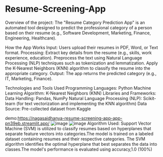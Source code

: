 # Resume-Screening-App
Overview of the project: The "Resume Category Prediction App" is an automated tool designed to predict the professional category of a person based on their resume (e.g., Software Development, Marketing, Finance, Engineering, Healthcare).

How the App Works Input: Users upload their resumes in PDF, Word, or Text format. Processing: Extract key details from the resume (e.g., skills, work experience, education). Preprocess the text using Natural Language Processing (NLP) techniques such as tokenization and lemmatization. Apply the K-Nearest Neighbors (KNN) algorithm to classify the resume into the appropriate category. Output: The app returns the predicted category (e.g., IT, Marketing, Finance).

Technologies and Tools Used Programming Languages: Python Machine Learning Algorithm: K-Nearest Neighbors (KNN) Libraries and Frameworks: Data Handling: Pandas, NumPy Natural Language Processing (NLP): Scikit-learn (for text vectorization and implementing the KNN algorithm) Data Source: Pre-collected dataset from Kaggle

demo:https://nagasaidhanya-resume-screening-app-app-pn39eb.streamlit.app/
![image](https://github.com/user-attachments/assets/13048206-a903-4b5f-9205-bc9e1b8d1b33)
![image](https://github.com/user-attachments/assets/76fdd637-0471-4309-afff-e5c55399be13)
Algorithm Used:
Support Vector Machine (SVM) is utilized to classify resumes based on hyperplanes that separate feature vectors into categories.The model is trained on a labeled dataset containing resumes and their respective categories. The SVM algorithm identifies the optimal hyperplane that best separates the data into classes.The model's performance is evaluated using accuracy,1.0 (100%)
